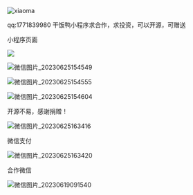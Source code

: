 

![xiaoma](static/xiaoma.jpg)


qq:1771839980
干饭鸭小程序求合作，求投资，可以开源，可赠送

小程序页面

![](static/微信图片_20230625154610.jpg)

![微信图片_20230625154549](static/微信图片_20230625154549.jpg)

![微信图片_20230625154555](static/微信图片_20230625154555.jpg)





![微信图片_20230625154604](static/微信图片_20230625154604.jpg)

开源不易，感谢捐赠！

![微信图片_20230625163416](static/微信图片_20230625163416.jpg)

微信支付

![微信图片_20230625163420](static/微信图片_20230625163420.jpg)

合作微信

![微信图片_20230619091540](static/微信图片_20230619091540.jpg)









